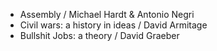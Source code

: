 * Assembly / Michael Hardt & Antonio Negri
* Civil wars: a history in ideas / David Armitage
* Bullshit Jobs: a theory / David Graeber